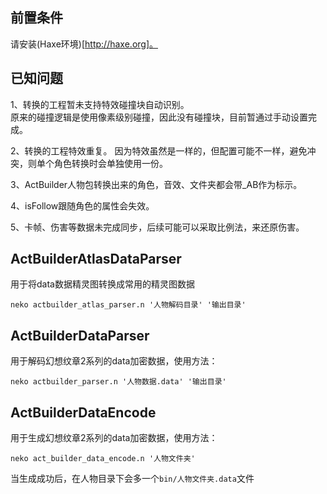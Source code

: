 ## 前置条件
请安装(Haxe环境)[http://haxe.org]。

## 已知问题
1、转换的工程暂未支持特效碰撞块自动识别。  
    原来的碰撞逻辑是使用像素级别碰撞，因此没有碰撞块，目前暂通过手动设置完成。

2、转换的工程特效重复。
    因为特效虽然是一样的，但配置可能不一样，避免冲突，则单个角色转换时会单独使用一份。

3、ActBuilder人物包转换出来的角色，音效、文件夹都会带_AB作为标示。

4、isFollow跟随角色的属性会失效。

5、卡帧、伤害等数据未完成同步，后续可能可以采取比例法，来还原伤害。

## ActBuilderAtlasDataParser
用于将data数据精灵图转换成常用的精灵图数据
```shell
neko actbuilder_atlas_parser.n '人物解码目录' '输出目录'
```

## ActBuilderDataParser
用于解码幻想纹章2系列的data加密数据，使用方法：
```shell
neko actbuilder_parser.n '人物数据.data' '输出目录'
```

## ActBuilderDataEncode
用于生成幻想纹章2系列的data加密数据，使用方法：
```shell
neko act_builder_data_encode.n '人物文件夹'
```
当生成成功后，在人物目录下会多一个`bin/人物文件夹.data`文件